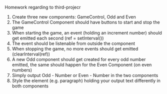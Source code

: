 Homework regarding to third-projecr

1. Create three new components: GameControl, Odd and Even
2. The GameControl Component should have buttons to start and stop the game
3. When starting the game, an event (holding an increment number) should get emitted each second (ref = setInterval())
4. The event should be listenable from outside the component
5. When stopping the game, no more events should get emitted (clearInterval(ref))
6. A new Odd component should get created for every odd number emitted, the same should happen for the Even Component (on even numbers)
7. Simply output Odd - Number or Even - Number in the two components
8. Style the element (e.g. paragraph) holding your output text differently in both components
